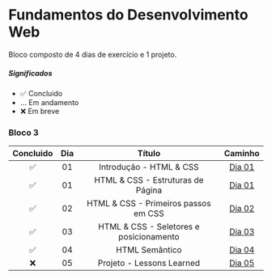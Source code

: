 # Fundamentos do Desenvolvimento Web

Bloco composto de 4 dias de exercício e 1 projeto.

##### Significados
* ✅ Concluido
* ... Em andamento
* ❌ Em breve

### Bloco 3
Concluido | Dia | Título | Caminho
:------: | :------: | :------: | :------:
✅ | 01 | Introdução - HTML & CSS | [Dia 01](https://github.com/Ikarosv/Trybe/tree/main/Modulo-1/Bloco-03)
✅ | 01 | HTML & CSS - Estruturas de Página | [Dia 01](https://github.com/Ikarosv/Trybe/tree/main/Modulo-1/Bloco-03)
✅ | 02 | HTML & CSS - Primeiros passos em CSS | [Dia 02](https://github.com/Ikarosv/Trybe/tree/main/Modulo-1/Bloco-03/2:%20Estruturas%20da%20p%C3%A1gina)
✅ | 03 | HTML & CSS - Seletores e posicionamento | [Dia 03](https://github.com/Ikarosv/Trybe/tree/main/Modulo-1/Bloco-03/3:%20HTML%20%26%20CSS%20-%20Seletores%20e%20posicionamento)
✅ | 04 | HTML Semântico | [Dia 04](https://github.com/Ikarosv/Trybe/tree/main/Modulo-1/Bloco-03)
❌ | 05 | Projeto - Lessons Learned | [Dia 05](https://github.com/Ikarosv/Trybe/tree/main/Modulo-1/Bloco-03)